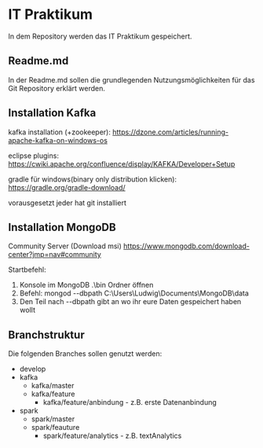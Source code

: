 # IT Praktikum

In dem Repository werden das IT Praktikum gespeichert.

## Readme.md

In der Readme.md sollen die grundlegenden Nutzungsmöglichkeiten für das Git Repository erklärt werden.

## Installation Kafka

kafka installation (+zookeeper):
https://dzone.com/articles/running-apache-kafka-on-windows-os

eclipse plugins:
https://cwiki.apache.org/confluence/display/KAFKA/Developer+Setup

gradle für windows(binary only distribution klicken):
https://gradle.org/gradle-download/ 

vorausgesetzt jeder hat git installiert

## Installation MongoDB
Community Server (Download msi)
https://www.mongodb.com/download-center?jmp=nav#community

Startbefehl:
1. Konsole im MongoDB .\bin Ordner öffnen
2. Befehl: mongod --dbpath C:\\Users\Ludwig\Documents\MongoDB\data
3. Den Teil nach --dbpath gibt an wo ihr eure Daten gespeichert haben wollt

## Branchstruktur

Die folgenden Branches sollen genutzt werden:
  - develop 
  - kafka
    - kafka/master
    - kafka/feature
      - kafka/feature/anbindung - z.B. erste Datenanbindung
  - spark
    - spark/master
    - spark/feauture
      - spark/feature/analytics - z.B. textAnalytics


